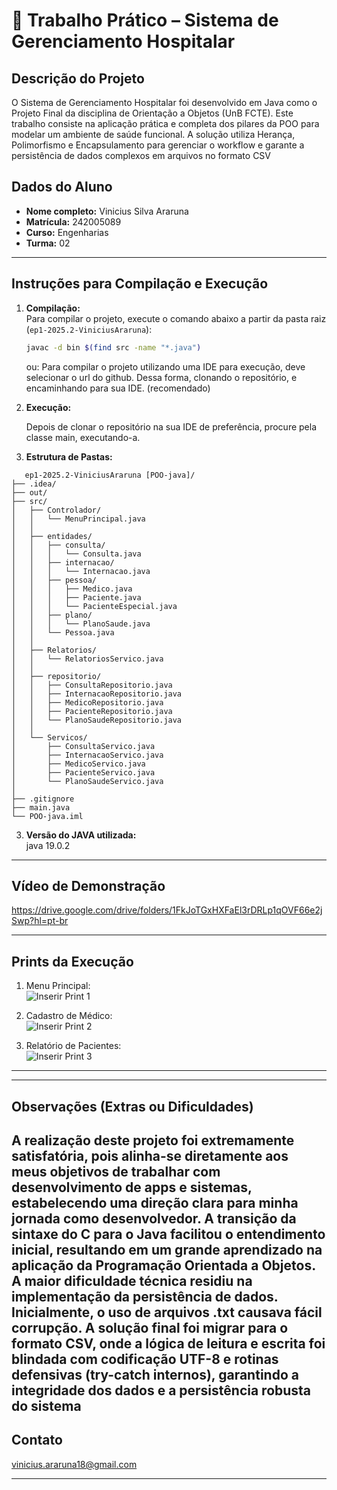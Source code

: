 # 🏥 Trabalho Prático – Sistema de Gerenciamento Hospitalar  

## Descrição do Projeto

O Sistema de Gerenciamento Hospitalar foi desenvolvido em Java como o Projeto Final da disciplina de Orientação a Objetos (UnB FCTE). Este trabalho consiste na aplicação prática e completa dos pilares da POO para modelar um ambiente de saúde funcional. A solução utiliza Herança, Polimorfismo e Encapsulamento para gerenciar o workflow e garante a persistência de dados complexos em arquivos no formato CSV
## Dados do Aluno

- **Nome completo:** Vinicius Silva Araruna
- **Matrícula:** 242005089
- **Curso:** Engenharias
- **Turma:** 02

---

## Instruções para Compilação e Execução

1. **Compilação:**  
   Para compilar o projeto, execute o comando abaixo a partir da pasta raiz (`ep1-2025.2-ViniciusAraruna`):
    ```bash
   javac -d bin $(find src -name "*.java")
   ```
   ou:
    Para compilar o projeto utilizando uma IDE para execução, deve selecionar o url do github. Dessa forma,
    clonando o repositório, e encaminhando para sua IDE. (recomendado)

2. **Execução:**  
   
     Depois de clonar o repositório na sua IDE de preferência, procure pela classe main, executando-a.

3. **Estrutura de Pastas:**  
```
   ep1-2025.2-ViniciusAraruna [POO-java]/
├── .idea/
├── out/
├── src/
│   ├── Controlador/     
│   │   └── MenuPrincipal.java
│   │
│   ├── entidades/        
│   │   ├── consulta/
│   │   │   └── Consulta.java
│   │   ├── internacao/
│   │   │   └── Internacao.java
│   │   ├── pessoa/
│   │   │   ├── Medico.java
│   │   │   ├── Paciente.java
│   │   │   └── PacienteEspecial.java
│   │   ├── plano/
│   │   │   └── PlanoSaude.java
│   │   └── Pessoa.java
│   │
│   ├── Relatorios/       
│   │   └── RelatoriosServico.java
│   │
│   ├── repositorio/      
│   │   ├── ConsultaRepositorio.java
│   │   ├── InternacaoRepositorio.java
│   │   ├── MedicoRepositorio.java
│   │   ├── PacienteRepositorio.java
│   │   └── PlanoSaudeRepositorio.java
│   │
│   └── Servicos/         
│       ├── ConsultaServico.java
│       ├── InternacaoServico.java
│       ├── MedicoServico.java
│       ├── PacienteServico.java
│       └── PlanoSaudeServico.java
│
├── .gitignore
├── main.java             
└── POO-java.iml
```

3. **Versão do JAVA utilizada:**  
   java 19.0.2

---

## Vídeo de Demonstração

https://drive.google.com/drive/folders/1FkJoTGxHXFaEl3rDRLp1qOVF66e2jSwp?hl=pt-br

---

## Prints da Execução

1. Menu Principal:  
   ![Inserir Print 1](prints/menuPrincipal.png)

2. Cadastro de Médico:  
   ![Inserir Print 2](prints/cadastroMedico.png)

3. Relatório de Pacientes:  
   ![Inserir Print 3](prints/relatorioPaciente.png)

---

---

## Observações (Extras ou Dificuldades)

A realização deste projeto foi extremamente satisfatória, pois alinha-se diretamente aos meus objetivos de trabalhar com desenvolvimento de apps e sistemas, estabelecendo uma direção clara para minha jornada como desenvolvedor. A transição da sintaxe do C para o Java facilitou o entendimento inicial, resultando em um grande aprendizado na aplicação da Programação Orientada a Objetos.
A maior dificuldade técnica residiu na implementação da persistência de dados. Inicialmente, o uso de arquivos .txt causava fácil corrupção. A solução final foi migrar para o formato CSV, onde a lógica de leitura e escrita foi blindada com codificação UTF-8 e rotinas defensivas (try-catch internos), garantindo a integridade dos dados e a persistência robusta do sistema
---

## Contato

vinicius.araruna18@gmail.com

---

